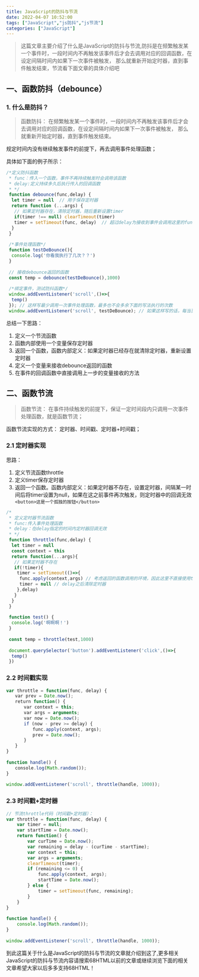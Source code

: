```yaml
---
title: JavaScript的防抖与节流
date: 2022-04-07 10:52:00
tags: ["JavaScript","js防抖","js节流"]
categories: ["JavaScript"]
---
```


> 这篇文章主要介绍了什么是JavaScript的防抖与节流,防抖是在频繁触发某一个事件时，一段时间内不再触发该事件后才会去调用对应的回调函数，在设定间隔时间内如果下一次事件被触发， 那么就重新开始定时器，直到事件触发结束，节流看下面文章的具体介绍吧

## 一、函数防抖（debounce）
### 1. 什么是防抖？
> 函数防抖： 在频繁触发某一个事件时，一段时间内不再触发该事件后才会去调用对应的回调函数，在设定间隔时间内如果下一次事件被触发， 那么就重新开始定时器，直到事件触发结束。

规定时间内没有继续触发事件的前提下，再去调用事件处理函数；

具体如下面的例子所示：

```javascript
/*定义防抖函数
 * func：传入一个函数，事件不再持续触发时会调用该函数
 * delay:定义持续多久后执行传入的回调函数
 * */
 function debounce(func,delay) {
  let timer = null  // 用于保存定时器
  return function (...args) {
   // 如果定时器存在，清除定时器，随后重新设置timer
   if(timer !== null) clearTimeout(timer)
   timer = setTimeout(func, delay)  // 超过delay为接收到事件会调用这里的func   必要的额时候可以修改func的this指向  由于timer对外部存在引用，因此不会被销毁
  }
 }
 
 /*事件处理函数*/
 function testDeBounce(){
  console.log('你看我执行了几次？？')
 }
 
 // 接收debounce返回的函数
 const temp = debounce(testDeBounce(),1000)
 
 /*绑定事件，测试防抖函数*/
 window.addEventListener('scroll',()=>{
  temp()
 }); // 这样写最少调用一次事件处理函数，最多也不会多余下面的写法执行的次数
 window.addEventListener('scroll', testDeBounce); // 如果这样写的话，每当页面滚动就会调用事件处理函数
```
总结一下思路：

1. 定义一个节流函数
2. 函数内部使用一个变量保存定时器
3. 返回一个函数，函数内部定义：如果定时器已经存在就清除定时器，重新设置定时器
4. 定义一个变量来接收debounce返回的函数
5. 在事件的回调函数中直接调用上一步的变量接收的方法

## 二、函数节流

>函数节流： 在事件持续触发的前提下，保证一定时间段内只调用一次事件处理函数，就是函数节流；

函数节流实现的方式： 定时器、时间戳、定时器+时间戳；

### 2.1 定时器实现
思路：

1. 定义节流函数throttle
2. 定义timer保存定时器
3. 返回一个函数。函数内部定义：如果定时器不存在，设置定时器，间隔某一时间后将timer设置为null，如果在这之前事件再次触发，则定时器中的回调无效
```<button>这是一个孤独的按钮</button>```
```javascript
/*
 * 定义定时器节流函数
 * func:传入事件处理函数
 * delay：在delay指定的时间内定时器回调无效
 * */
 function throttle(func,delay) {
  let timer = null
  const context = this
  return function(...args){
   // 如果定时器不存在
   if(!timer){
    timer = setTimeout(()=>{
     func.apply(context,args) // 考虑返回的函数调用的环境，因此这里不直接使用this
     timer = null // delay之后清除定时器
    },delay)
   }
  }
 }
 
 function test() {
  console.log('啊啊啊！')
 }
 
 const temp = throttle(test,1000)
 
 document.querySelector('button').addEventListener('click',()=>{
  temp()
 })
```
### 2.2 时间戳实现
```javascript
var throttle = function(func, delay) {            
　　var prev = Date.now();            
　　return function() {                
　　　　var context = this;                
　　　　var args = arguments;                
　　　　var now = Date.now();                
　　　　if (now - prev >= delay) {                    
　　　　　　func.apply(context, args);                    
　　　　　　prev = Date.now();                
　　　　}            
　　}        
}    
 
function handle() {            
　　console.log(Math.random());        
}        
 
window.addEventListener('scroll', throttle(handle, 1000));
```
### 2.3 时间戳+定时器
```javascript
// 节流throttle代码（时间戳+定时器）：
var throttle = function(func, delay) {     
    var timer = null;     
    var startTime = Date.now();     
    return function() {             
        var curTime = Date.now();             
        var remaining = delay - (curTime - startTime);             
        var context = this;             
        var args = arguments;             
        clearTimeout(timer);              
        if (remaining <= 0) {                    
            func.apply(context, args);                    
            startTime = Date.now();              
        } else {                    
            timer = setTimeout(func, remaining);              
        }      
    }
}
 
function handle() {      
    console.log(Math.random());
} 
 
window.addEventListener('scroll', throttle(handle, 1000));
```
到此这篇关于什么是JavaScript的防抖与节流的文章就介绍到这了,更多相关JavaScript的防抖与节流内容请搜索68HTML以前的文章或继续浏览下面的相关文章希望大家以后多多支持68HTML！

